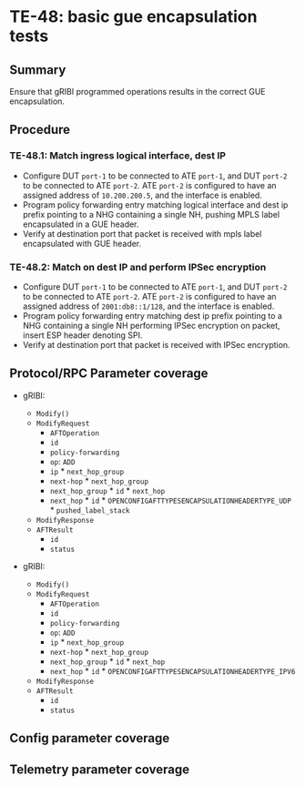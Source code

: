 # TE-48: basic gue encapsulation tests

## Summary

Ensure that gRIBI programmed operations results in the correct GUE encapsulation.

## Procedure

### TE-48.1: Match ingress logical interface, dest IP

* Configure DUT `port-1` to be connected to ATE `port-1`, and DUT `port-2` to
  be connected to ATE `port-2`. ATE `port-2` is configured to have an assigned
  address of `10.200.200.5`, and the interface is enabled.
* Program policy forwarding entry matching logical interface and dest ip prefix pointing to a NHG containing a single NH, pushing MPLS label
encapsulated in a GUE header.
* Verify at destination port that packet is received with mpls label encapsulated with GUE header.

### TE-48.2: Match on dest IP and perform IPSec encryption

* Configure DUT `port-1` to be connected to ATE `port-1`, and DUT `port-2` to
  be connected to ATE `port-2`. ATE `port-2` is configured to have an assigned
  address of `2001:db8::1/128`, and the interface is enabled.
* Program policy forwarding entry matching dest ip prefix pointing to a NHG containing a single NH performing IPSec encryption on packet, insert ESP header denoting SPI.
* Verify at destination port that packet is received with IPSec encryption.

## Protocol/RPC Parameter coverage

*   gRIBI:
    *  `Modify()`
      * `ModifyRequest`
        *   `AFTOperation`
          *   `id`
          *   `policy-forwarding`
          *   `op`: `ADD`
          *  `ip`
            * `next_hop_group`
          *  `next-hop`
            *   `next_hop_group`
          *   `next_hop_group`
            *  `id`
            *  `next_hop`
          *   `next_hop`
            * `id`
            * `OPENCONFIGAFTTYPESENCAPSULATIONHEADERTYPE_UDP`
            * `pushed_label_stack`
    *   `ModifyResponse`
    *   `AFTResult`
        *   `id`
        *   `status`

*   gRIBI:
    *  `Modify()`
      * `ModifyRequest`
        *   `AFTOperation`
          *   `id`
          *   `policy-forwarding`
          *   `op`: `ADD`
          *  `ip`
            * `next_hop_group`
          *  `next-hop`
            *   `next_hop_group`
          *   `next_hop_group`
            *  `id`
            *  `next_hop`
          *   `next_hop`
            * `id`
            * `OPENCONFIGAFTTYPESENCAPSULATIONHEADERTYPE_IPV6`
    *   `ModifyResponse`
    *   `AFTResult`
        *   `id`
        *   `status`

## Config parameter coverage


## Telemetry parameter coverage


